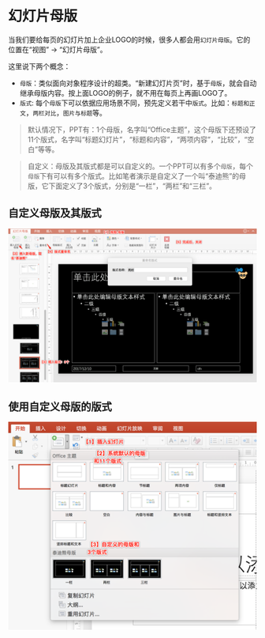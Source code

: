 # 幻灯片母版

当我们要给每页的幻灯片加上企业LOGO的时候，很多人都会用``幻灯片母版``。它的位置在“视图” -> “幻灯片母版”。

这里说下两个概念：

- ``母版``：类似面向对象程序设计的超类。“新建幻灯片页”时，基于``母版``，就会自动继承母版内容。按上面LOGO的例子，就不用在每页上再画LOGO了。
- ``版式``: 每个``母版``下可以依据应用场景不同，预先定义若干中``版式``。比如：``标题和正文``，``两栏对比``，``图片与标题``等。

>默认情况下，PPT有：1个母版，名字叫“Office主题”，这个母版下还预设了11个版式，名字叫“标题幻灯片”，“标题和内容”，“两项内容”，“比较”，“空白”等等。

>自定义：母版及其版式都是可以自定义的。一个PPT可以有多个``母版``，每个``母版``下有可以有多个版式。比如笔者演示是自定义了一个叫“泰迪熊”的母版，它下面定义了3个版式，分别是“一栏”，“两栏”和“三栏”。


## 自定义母版及其版式

![](assets/ppt-mask-and-formats.png)

## 使用自定义母版的版式

![](assets/ppt-user-defined-mask.png)
